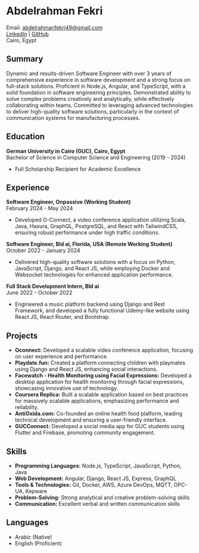 
# Abdelrahman Fekri
Email: abdelrahmanfekri49@gmail.com  
[LinkedIn](https://www.linkedin.com/in/abdelrahman-fekri) | [GitHub](https://github.com/abdelrahmanfekri)  
Cairo, Egypt  

## Summary
Dynamic and results-driven Software Engineer with over 3 years of comprehensive experience in software development and a strong focus on full-stack solutions. Proficient in Node.js, Angular, and TypeScript, with a solid foundation in software engineering principles. Demonstrated ability to solve complex problems creatively and analytically, while effectively collaborating within teams. Committed to leveraging advanced technologies to deliver high-quality software solutions, particularly in the context of communication systems for manufacturing processes.

## Education
**German University in Cairo (GUC), Cairo, Egypt**  
Bachelor of Science in Computer Science and Engineering (2019 - 2024)  
- Full Scholarship Recipient for Academic Excellence  

## Experience
**Software Engineer, Onpassive (Working Student)**  
February 2024 - May 2024  
- Developed O-Connect, a video conference application utilizing Scala, Java, Hasura, GraphQL, PostgreSQL, and React with TailwindCSS, ensuring robust performance under high traffic conditions.

**Software Engineer, Bld ai, Florida, USA (Remote Working Student)**  
October 2022 - January 2024  
- Delivered high-quality software solutions with a focus on Python, JavaScript, Django, and React JS, while employing Docker and Websocket technologies for enhanced application performance.

**Full Stack Development Intern, Bld ai**  
June 2022 - October 2022  
- Engineered a music platform backend using Django and Rest Framework, and developed a fully functional Udemy-like website using React JS, React Router, and Bootstrap.

## Projects
- **Oconnect:** Developed a scalable video conference application, focusing on user experience and performance.
- **Playdate.fun:** Created a platform connecting children with playmates using Django and React JS, enhancing social interactions.
- **Facewatch - Health Monitoring using Facial Expressions:** Developed a desktop application for health monitoring through facial expressions, showcasing innovative use of technology.
- **Coursera Replica:** Built a scalable application based on best practices for massively scalable applications, emphasizing performance and reliability.
- **AntiOxida.com:** Co-founded an online health food platform, leading technical development and ensuring a user-friendly interface.
- **GUCConnect:** Developed a social media app for GUC students using Flutter and Firebase, promoting community engagement.

## Skills
- **Programming Languages:** Node.js, TypeScript, JavaScript, Python, Java
- **Web Development:** Angular, Django, React JS, Express, GraphQL
- **Tools & Technologies:** Git, Docker, AWS, Azure DevOps, MQTT, OPC-UA, Kepware
- **Problem-Solving:** Strong analytical and creative problem-solving skills
- **Communication:** Excellent verbal and written communication skills

## Languages
- Arabic (Native)
- English (Proficient)
